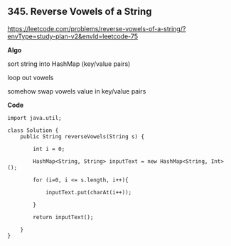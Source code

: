 ## 345. Reverse Vowels of a String

https://leetcode.com/problems/reverse-vowels-of-a-string/?envType=study-plan-v2&envId=leetcode-75

**Algo**

sort string into HashMap (key/value pairs)

loop out vowels

somehow swap vowels value in key/value pairs 

**Code**

```
import java.util;

class Solution {
    public String reverseVowels(String s) {
        
        int i = 0;

        HashMap<String, String> inputText = new HashMap<String, Int>();

        for (i=0, i <= s.length, i++){
        
            inputText.put(charAt(i++));

        }

        return inputText();

    }
}
```


